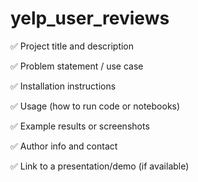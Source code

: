 # yelp_user_reviews

✅ Project title and description

✅ Problem statement / use case

✅ Installation instructions

✅ Usage (how to run code or notebooks)

✅ Example results or screenshots

✅ Author info and contact

✅ Link to a presentation/demo (if available)
